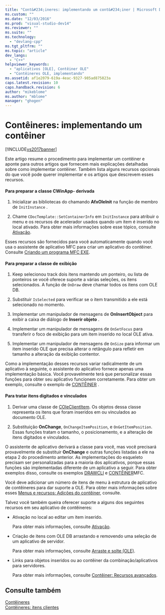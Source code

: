 ```yaml
---
title: "Cont&#234;ineres: implementando um cont&#234;iner | Microsoft Docs"
ms.custom: ""
ms.date: "12/03/2016"
ms.prod: "visual-studio-dev14"
ms.reviewer: ""
ms.suite: ""
ms.technology: 
  - "devlang-cpp"
ms.tgt_pltfrm: ""
ms.topic: "article"
dev_langs: 
  - "C++"
helpviewer_keywords: 
  - "aplicativos [OLE], Contêiner OLE"
  - "Contêineres OLE, implementando"
ms.assetid: af1e2079-619a-4eac-9327-985ad875823a
caps.latest.revision: 10
caps.handback.revision: 6
author: "mikeblome"
ms.author: "mblome"
manager: "ghogen"
---
```

# Cont&#234;ineres: implementando um cont&#234;iner
[!INCLUDE[vs2017banner](../assembler/inline/includes/vs2017banner.md)]

Este artigo resume o procedimento para implementar um contêiner e aponte para outros artigos que fornecem mais explicações detalhadas sobre como implementar contêiner.  Também lista alguns recursos opcionais do que você pode querer implementar e os artigos que descrevem esses recursos.  
  
#### Para preparar a classe CWinApp\- derivada  
  
1.  Inicializar as bibliotecas do chamando **AfxOleInit** na função de membro de `InitInstance` .  
  
2.  Chame `CDocTemplate::SetContainerInfo` em `InitInstance` para atribuir o menu e os recursos de acelerador usados quando um item é inserido no local ativado.  Para obter mais informações sobre esse tópico, consulte [Ativação](../mfc/activation-cpp.md).  
  
 Esses recursos são fornecidos para você automaticamente quando você usa o assistente de aplicativo MFC para criar um aplicativo do contêiner.  Consulte [Criando um programa MFC EXE](../Topic/MFC%20Application%20Wizard.md).  
  
#### Para preparar a classe de exibição  
  
1.  Keep selecionou track dois itens mantendo um ponteiro, ou lista de ponteiros se você oferece suporte a várias seleções, os itens selecionados.  A função de `OnDraw` deve chamar todos os itens com OLE DB.  
  
2.  Substituir `IsSelected` para verificar se o item transmitido a ele está selecionado no momento.  
  
3.  Implementar um manipulador de mensagens de **OnInsertObject** para exibir a caixa de diálogo de **Inserir objeto** .  
  
4.  Implementar um manipulador de mensagens de `OnSetFocus` para transferir o foco de exibição para um item inserido no local OLE ativa.  
  
5.  Implementar um manipulador de mensagens de `OnSize` para informar um item inserido OLE que precisa alterar o retângulo para refletir em tamanho a alteração da exibição contentor.  
  
 Como a implementação desses recursos variar radicalmente de um aplicativo à seguinte, o assistente do aplicativo fornece apenas uma implementação básica.  Você provavelmente terá que personalizar essas funções para obter seu aplicativo funcionem corretamente.  Para obter um exemplo, consulte o exemplo de [CONTÊINER](../top/visual-cpp-samples.md) .  
  
#### Para tratar itens digitados e vinculados  
  
1.  Derivar uma classe de [COleClientItem](../mfc/reference/coleclientitem-class.md).  Os objetos dessa classe representa os itens que foram inseridos em ou vinculados ao documento OLE.  
  
2.  Substituição **OnChange**, `OnChangeItemPosition`, e `OnGetItemPosition`.  Essas funções tratam o tamanho, o posicionamento, e a alteração de itens digitados e vinculados.  
  
 O assistente de aplicativo derivará a classe para você, mas você precisará provavelmente de substituir **OnChange** e outras funções listadas a ele na etapa 2 do procedimento anterior.  As implementações do esqueleto precisam ser personalizadas para a maioria dos aplicativos, porque essas funções são implementadas diferente de um aplicativo a seguir.  Para obter exemplos disso, consulte os exemplos [DRAWCLI](../top/visual-cpp-samples.md) e [CONTÊINER](../top/visual-cpp-samples.md)MFC.  
  
 Você deve adicionar um número de itens de menu à estrutura de aplicativo de contêineres para dar suporte a OLE.  Para obter mais informações sobre esses [Menus e recursos: Adições do contêiner](../mfc/menus-and-resources-container-additions.md), consulte.  
  
 Talvez você também queira oferecer suporte a alguns dos seguintes recursos em seu aplicativo de contêineres:  
  
-   Ativação no local ao editar um item inserido.  
  
     Para obter mais informações, consulte [Ativação](../mfc/activation-cpp.md).  
  
-   Criação de itens com OLE DB arrastando e removendo uma seleção de um aplicativo de servidor.  
  
     Para obter mais informações, consulte [Arraste e solte \(OLE\)](../mfc/drag-and-drop-ole.md).  
  
-   Links para objetos inseridos ou ao contêiner da combinação\/aplicativos para servidores.  
  
     Para obter mais informações, consulte [Contêiner: Recursos avançados](../mfc/containers-advanced-features.md).  
  
## Consulte também  
 [Contêineres](../mfc/containers.md)   
 [Contêineres: itens clientes](../mfc/containers-client-items.md)